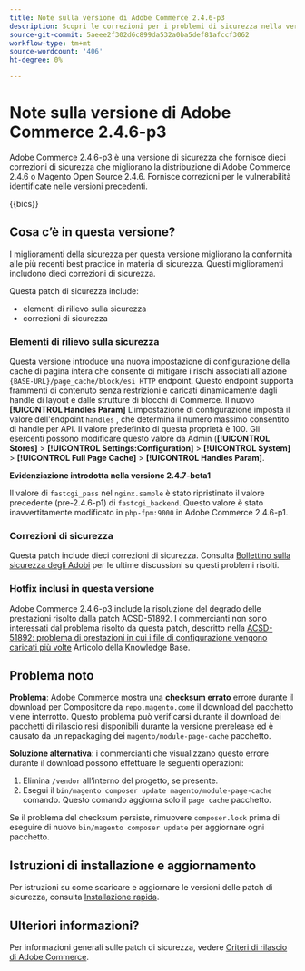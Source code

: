 ```yaml
---
title: Note sulla versione di Adobe Commerce 2.4.6-p3
description: Scopri le correzioni per i problemi di sicurezza nella versione 2.4.6-p3 di Adobe Commerce.
source-git-commit: 5aeee2f302d6c899da532a0ba5def81afccf3062
workflow-type: tm+mt
source-wordcount: '406'
ht-degree: 0%

---
```



# Note sulla versione di Adobe Commerce 2.4.6-p3

Adobe Commerce 2.4.6-p3 è una versione di sicurezza che fornisce dieci correzioni di sicurezza che migliorano la distribuzione di Adobe Commerce 2.4.6 o Magento Open Source 2.4.6. Fornisce correzioni per le vulnerabilità identificate nelle versioni precedenti.

{{bics}}

## Cosa c’è in questa versione?

I miglioramenti della sicurezza per questa versione migliorano la conformità alle più recenti best practice in materia di sicurezza. Questi miglioramenti includono dieci correzioni di sicurezza.

Questa patch di sicurezza include:

* elementi di rilievo sulla sicurezza
* correzioni di sicurezza

### Elementi di rilievo sulla sicurezza

Questa versione introduce una nuova impostazione di configurazione della cache di pagina intera che consente di mitigare i rischi associati all&#39;azione `{BASE-URL}/page_cache/block/esi HTTP` endpoint. Questo endpoint supporta frammenti di contenuto senza restrizioni e caricati dinamicamente dagli handle di layout e dalle strutture di blocchi di Commerce. Il nuovo **[!UICONTROL Handles Param]** L&#39;impostazione di configurazione imposta il valore dell&#39;endpoint `handles` , che determina il numero massimo consentito di handle per API. Il valore predefinito di questa proprietà è 100. Gli esercenti possono modificare questo valore da Admin (**[!UICONTROL Stores]** > **[!UICONTROL Settings:Configuration]** > **[!UICONTROL System]** > **[!UICONTROL Full Page Cache]** > **[!UICONTROL Handles Param]**. <!-- AC-9113 -->

**Evidenziazione introdotta nella versione 2.4.7-beta1**

Il valore di `fastcgi_pass` nel `nginx.sample` è stato ripristinato il valore precedente (pre-2.4.6-p1) di `fastcgi_backend`. Questo valore è stato inavvertitamente modificato in `php-fpm:9000` in Adobe Commerce 2.4.6-p1.

### Correzioni di sicurezza

Questa patch include dieci correzioni di sicurezza. Consulta [Bollettino sulla sicurezza degli Adobi](https://helpx.adobe.com/security/products/magento/apsb23-50.html) per le ultime discussioni su questi problemi risolti.

### Hotfix inclusi in questa versione

Adobe Commerce 2.4.6-p3 include la risoluzione del degrado delle prestazioni risolto dalla patch ACSD-51892. I commercianti non sono interessati dal problema risolto da questa patch, descritto nella [ACSD-51892: problema di prestazioni in cui i file di configurazione vengono caricati più volte](https://experienceleague.adobe.com/docs/commerce-knowledge-base/kb/support-tools/patches/v1-1-33/acsd-51892-performance-issue-where-config-files-load-multiple-times.html) Articolo della Knowledge Base.

## Problema noto

**Problema**: Adobe Commerce mostra una **checksum errato** errore durante il download per Compositore da `repo.magento.com`e il download del pacchetto viene interrotto. Questo problema può verificarsi durante il download dei pacchetti di rilascio resi disponibili durante la versione prerelease ed è causato da un repackaging dei `magento/module-page-cache` pacchetto.

**Soluzione alternativa**: i commercianti che visualizzano questo errore durante il download possono effettuare le seguenti operazioni:

1) Elimina `/vendor` all’interno del progetto, se presente.
2) Esegui il `bin/magento composer update magento/module-page-cache` comando. Questo comando aggiorna solo il `page cache` pacchetto.

Se il problema del checksum persiste, rimuovere `composer.lock` prima di eseguire di nuovo `bin/magento composer update` per aggiornare ogni pacchetto.

## Istruzioni di installazione e aggiornamento

Per istruzioni su come scaricare e aggiornare le versioni delle patch di sicurezza, consulta [Installazione rapida](../../../installation/composer.md).

## Ulteriori informazioni?

Per informazioni generali sulle patch di sicurezza, vedere [Criteri di rilascio di Adobe Commerce](https://experienceleague.adobe.com/docs/commerce-operations/release/planning/versioning-policy.html?lang=en#security-patch-release).
